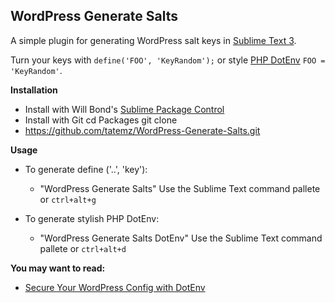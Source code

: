 WordPress Generate Salts
------------------------

A simple plugin for generating WordPress salt keys in [Sublime Text 3](http://www.sublimetext.com/3).

Turn your keys with `define('FOO', 'KeyRandom');` or style [PHP DotEnv](https://github.com/vlucas/phpdotenv) `FOO = 'KeyRandom'`.

**Installation**

 - Install with Will Bond's [Sublime Package Control](http://wbond.net/sublime_packages/package_control)
 - Install with Git cd Packages git clone
 - https://github.com/tatemz/WordPress-Generate-Salts.git

**Usage**

 - To generate define ('..', 'key'):
   - "WordPress Generate Salts" Use the Sublime Text command pallete or
   `ctrl+alt+g`

 - To generate stylish PHP DotEnv:
   - "WordPress Generate Salts DotEnv" Use the Sublime Text command pallete or `ctrl+alt+d`

**You may want to read:**

 - [Secure Your WordPress Config with DotEnv](https://dotdev.co/tutorials/secure-wordpress-config-dotenv/)
